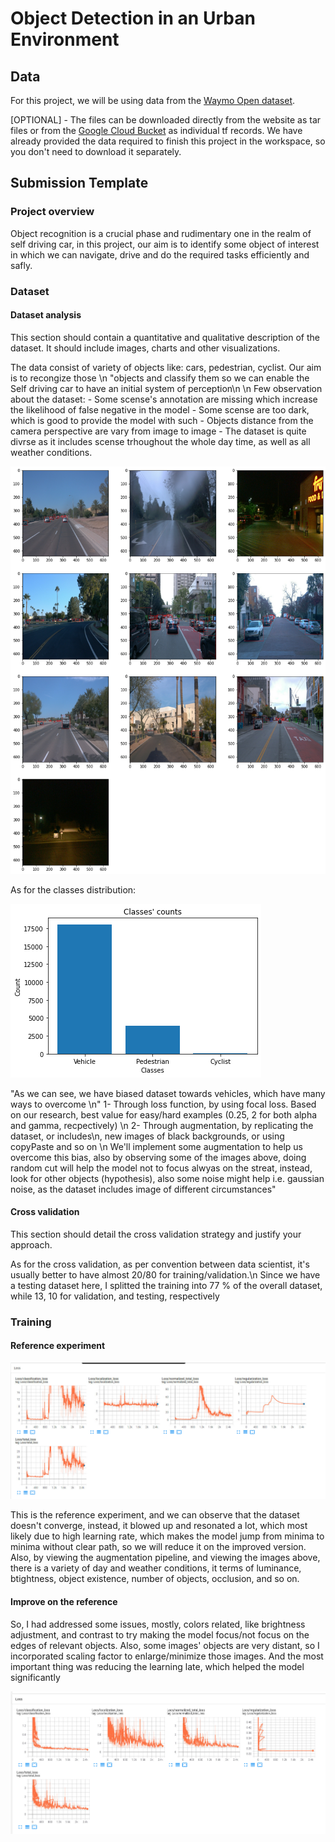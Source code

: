 # Object Detection in an Urban Environment

## Data

For this project, we will be using data from the [Waymo Open dataset](https://waymo.com/open/).

[OPTIONAL] - The files can be downloaded directly from the website as tar files or from the [Google Cloud Bucket](https://console.cloud.google.com/storage/browser/waymo_open_dataset_v_1_2_0_individual_files/) as individual tf records. We have already provided the data required to finish this project in the workspace, so you don't need to download it separately.

## Submission Template

### Project overview

Object recognition is a crucial phase and rudimentary one  in the realm of self driving car, in this project, our aim is to identify some object of interest in which we can navigate, drive and do the required tasks efficiently and safly.

### Dataset
#### Dataset analysis
This section should contain a quantitative and qualitative description of the dataset. It should include images, charts and other visualizations.

 The data consist of variety of objects like: cars, pedestrian, cyclist. Our aim is to recongize those \n
    "objects and classify them so we can enable the Self driving car to have an initial system of perception\n
    \n
    Few observation about the dataset:
    - Some scense's annotation are missing which increase the likelihood of false negative in the model 
    - Some scense are too dark, which is good to provide the model with such
    - Objects distance from the camera perspective are vary from image to image 
    - The dataset is quite divrse as it includes scense trhoughout the whole day time, as well as all weather conditions.

![image](imgs/images_eda.png)

As for the classes distribution:

![image](imgs/classes_counts.png)

"As we can see, we have biased dataset towards vehicles, which have many ways to overcome \n"
1- Through loss function, by using focal loss. Based on our research, best value for easy/hard examples (0.25, 2 for both alpha and gamma, recpectively) \n
2- Through augmentation, by replicating the dataset, or includes\n, new images of black backgrounds, or using copyPaste and so on \n
We'll implement some augmentation to help us overcome this bias, also by observing some of the images above, doing random cut will help the model not to focus alwyas on the streat, instead, look for other objects (hypothesis), also some noise might help i.e. gaussian noise, as the dataset includes image of different circumstances"


#### Cross validation
This section should detail the cross validation strategy and justify your approach.

As for the cross validation, as per convention between data scientist, it's usually better to have almost 20/80 for training/validation.\n
Since we have a testing dataset here, I splitted the training into 77 % of the overall dataset, while 13, 10 for validation, and testing, respectively

### Training
#### Reference experiment

![image](imgs/exp11.png)

This is the reference experiment, and we can observe that the dataset doesn't converge, instead, it blowed up and resonated a lot, which most likely due to high learning rate, which
makes the model jump from minima to minima without clear path, so we will reduce it on the improved version. Also, by viewing the augmentation pipeline, and viewing the images above, there is a variety of day and weather conditions, it terms of luminance, btightness, object existence, number of objects, occlusion, and so on. 

#### Improve on the reference


So, I had addressed some issues, mostly, colors related, like brightness adjustment, and contrast to try making the model focus/not focus on the edges of relevant objects. Also, some images' objects are very distant, so I incorporated scaling factor to enlarge/minimize those images. And the most important thing was reducing the learning late, which helped the model significantly

![image](imgs/exp2.png)
